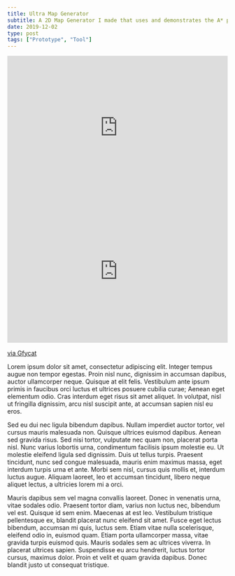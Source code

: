 ```yaml
---
title: Ultra Map Generator
subtitle: A 2D Map Generator I made that uses and demonstrates the A* pathfinding algorithm
date: 2019-12-02
type: post
tags: ["Prototype", "Tool"]
---
```


<div style='position:relative; padding-bottom:calc(56.40% + 44px)'><iframe src='https://thumbs.gfycat.com/BoilingFragrantHoneybee-mobile.mp4' frameborder='0' scrolling='no' width='100%' height='100%' style='position:absolute;top:0;left:0;' allowfullscreen></iframe></div>

<div style='position:relative; padding-bottom:calc(56.40% + 44px)'><iframe src='https://gfycat.com/ifr/BoilingFragrantHoneybee' frameborder='0' scrolling='no' width='100%' height='100%' style='position:absolute;top:0;left:0;' allowfullscreen></iframe></div><p> <a href="https://gfycat.com/boilingfragranthoneybee">via Gfycat</a></p>
<!--more-->

Lorem ipsum dolor sit amet, consectetur adipiscing elit. Integer tempus augue non tempor egestas. Proin nisl nunc, dignissim in accumsan dapibus, auctor ullamcorper neque. Quisque at elit felis. Vestibulum ante ipsum primis in faucibus orci luctus et ultrices posuere cubilia curae; Aenean eget elementum odio. Cras interdum eget risus sit amet aliquet. In volutpat, nisl ut fringilla dignissim, arcu nisl suscipit ante, at accumsan sapien nisl eu eros.

Sed eu dui nec ligula bibendum dapibus. Nullam imperdiet auctor tortor, vel cursus mauris malesuada non. Quisque ultrices euismod dapibus. Aenean sed gravida risus. Sed nisi tortor, vulputate nec quam non, placerat porta nisl. Nunc varius lobortis urna, condimentum facilisis ipsum molestie eu. Ut molestie eleifend ligula sed dignissim. Duis ut tellus turpis. Praesent tincidunt, nunc sed congue malesuada, mauris enim maximus massa, eget interdum turpis urna et ante. Morbi sem nisl, cursus quis mollis et, interdum luctus augue. Aliquam laoreet, leo et accumsan tincidunt, libero neque aliquet lectus, a ultricies lorem mi a orci.

Mauris dapibus sem vel magna convallis laoreet. Donec in venenatis urna, vitae sodales odio. Praesent tortor diam, varius non luctus nec, bibendum vel est. Quisque id sem enim. Maecenas at est leo. Vestibulum tristique pellentesque ex, blandit placerat nunc eleifend sit amet. Fusce eget lectus bibendum, accumsan mi quis, luctus sem. Etiam vitae nulla scelerisque, eleifend odio in, euismod quam. Etiam porta ullamcorper massa, vitae gravida turpis euismod quis. Mauris sodales sem ac ultrices viverra. In placerat ultrices sapien. Suspendisse eu arcu hendrerit, luctus tortor cursus, maximus dolor. Proin et velit et quam gravida dapibus. Donec blandit justo ut consequat tristique.
